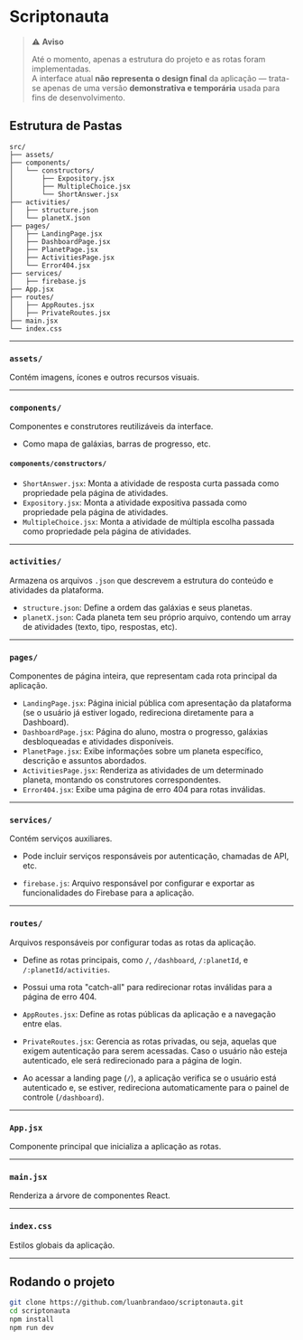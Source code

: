 # Scriptonauta

> ⚠️ **Aviso**
>
> Até o momento, apenas a estrutura do projeto e as rotas foram implementadas.  
> A interface atual **não representa o design final** da aplicação — trata-se apenas de uma versão **demonstrativa e temporária** usada para fins de desenvolvimento.


## Estrutura de Pastas

```
src/
├── assets/
├── components/
│   └── constructors/
│       ├── Expository.jsx
│       ├── MultipleChoice.jsx
│       └── ShortAnswer.jsx
├── activities/
│   ├── structure.json
│   └── planetX.json
├── pages/
│   ├── LandingPage.jsx
│   ├── DashboardPage.jsx
│   ├── PlanetPage.jsx
│   ├── ActivitiesPage.jsx
│   └── Error404.jsx
├── services/
│   ├── firebase.js
├── App.jsx
├── routes/
│   ├── AppRoutes.jsx
│   ├── PrivateRoutes.jsx
├── main.jsx
└── index.css
```

---

### `assets/`
Contém imagens, ícones e outros recursos visuais.

---

### `components/`
Componentes e construtores reutilizáveis da interface.
- Como mapa de galáxias, barras de progresso, etc.

#### `components/constructors/`
- `ShortAnswer.jsx`: Monta a atividade de resposta curta passada como propriedade pela página de atividades.
- `Expository.jsx`: Monta a atividade expositiva passada como propriedade pela página de atividades.
- `MultipleChoice.jsx`: Monta a atividade de múltipla escolha passada como propriedade pela página de atividades.

---

### `activities/`
Armazena os arquivos `.json` que descrevem a estrutura do conteúdo e atividades da plataforma.

- `structure.json`: Define a ordem das galáxias e seus planetas.
- `planetX.json`: Cada planeta tem seu próprio arquivo, contendo um array de atividades (texto, tipo, respostas, etc).

---

### `pages/`
Componentes de página inteira, que representam cada rota principal da aplicação.

- `LandingPage.jsx`: Página inicial pública com apresentação da plataforma (se o usuário já estiver logado, redireciona diretamente para a Dashboard).
- `DashboardPage.jsx`: Página do aluno, mostra o progresso, galáxias desbloqueadas e atividades disponíveis.
- `PlanetPage.jsx`: Exibe informações sobre um planeta específico, descrição e assuntos abordados.
- `ActivitiesPage.jsx`: Renderiza as atividades de um determinado planeta, montando os construtores correspondentes.
- `Error404.jsx`: Exibe uma página de erro 404 para rotas inválidas.

---

### `services/`
Contém serviços auxiliares.
- Pode incluir serviços responsáveis por autenticação, chamadas de API, etc.

- `firebase.js`: Arquivo responsável por configurar e exportar as funcionalidades do Firebase para a aplicação.

---

### `routes/`
Arquivos responsáveis por configurar todas as rotas da aplicação.

- Define as rotas principais, como `/`, `/dashboard`, `/:planetId`, e `/:planetId/activities`.
- Possui uma rota "catch-all" para redirecionar rotas inválidas para a página de erro 404.

- `AppRoutes.jsx`: Define as rotas públicas da aplicação e a navegação entre elas.
- `PrivateRoutes.jsx`: Gerencia as rotas privadas, ou seja, aquelas que exigem autenticação para serem acessadas. Caso o usuário não esteja autenticado, ele será redirecionado para a página de login.

- Ao acessar a landing page (`/`), a aplicação verifica se o usuário está autenticado e, se estiver, redireciona automaticamente para o painel de controle (`/dashboard`).

---

### `App.jsx`
Componente principal que inicializa a aplicação as rotas.

---

### `main.jsx`
Renderiza a árvore de componentes React.

---

### `index.css`
Estilos globais da aplicação.

---

## Rodando o projeto

```bash
git clone https://github.com/luanbrandaoo/scriptonauta.git
cd scriptonauta
npm install
npm run dev
```